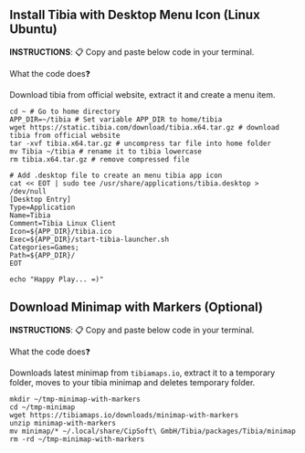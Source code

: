 ## Install Tibia with Desktop Menu Icon (Linux Ubuntu)

**INSTRUCTIONS**: 📋 Copy and paste below code in your terminal.

What the code does❓ 

Download tibia from official website, extract it and create a menu item.

````shell
cd ~ # Go to home directory
APP_DIR=~/tibia # Set variable APP_DIR to home/tibia
wget https://static.tibia.com/download/tibia.x64.tar.gz # download tibia from official website
tar -xvf tibia.x64.tar.gz # uncompress tar file into home folder
mv Tibia ~/tibia # rename it to tibia lowercase
rm tibia.x64.tar.gz # remove compressed file

# Add .desktop file to create an menu tibia app icon
cat << EOT | sudo tee /usr/share/applications/tibia.desktop > /dev/null 
[Desktop Entry]
Type=Application
Name=Tibia
Comment=Tibia Linux Client
Icon=${APP_DIR}/tibia.ico
Exec=${APP_DIR}/start-tibia-launcher.sh
Categories=Games;
Path=${APP_DIR}/
EOT

echo "Happy Play... =)"
````

## Download Minimap with Markers (Optional)
**INSTRUCTIONS**: 📋 Copy and paste below code in your terminal.

What the code does❓ 

Downloads latest minimap from `tibiamaps.io`, extract it to a temporary folder, moves to your tibia minimap and deletes temporary folder.

````shell
mkdir ~/tmp-minimap-with-markers
cd ~/tmp-minimap
wget https://tibiamaps.io/downloads/minimap-with-markers
unzip minimap-with-markers
mv minimap/* ~/.local/share/CipSoft\ GmbH/Tibia/packages/Tibia/minimap
rm -rd ~/tmp-minimap-with-markers
````
